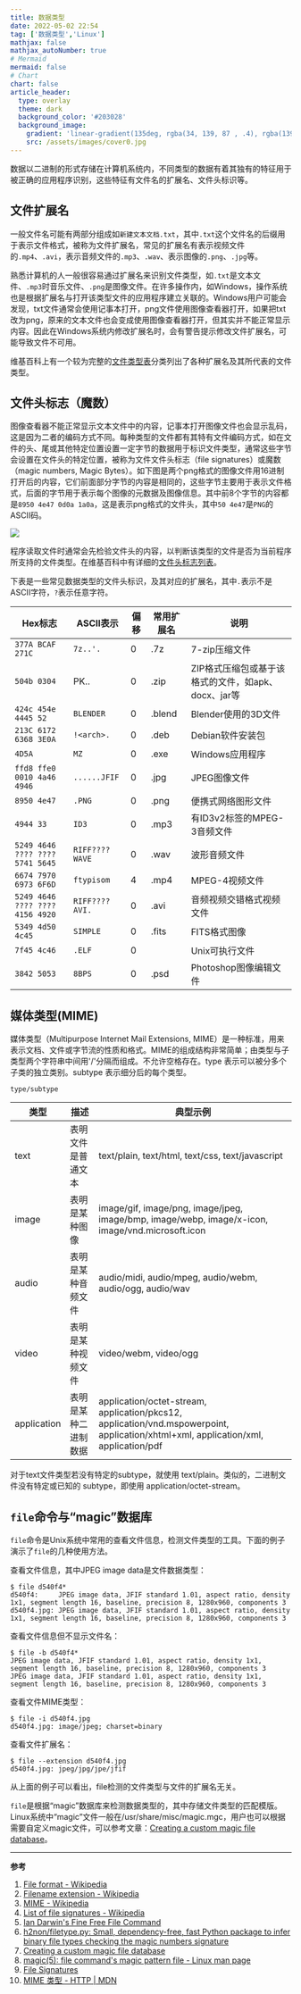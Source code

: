 ```yaml
---
title: 数据类型
date: 2022-05-02 22:54
tag: ['数据类型','Linux']
mathjax: false
mathjax_autoNumber: true
# Mermaid
mermaid: false
# Chart
chart: false
article_header:
  type: overlay
  theme: dark
  background_color: '#203028'
  background_image:
    gradient: 'linear-gradient(135deg, rgba(34, 139, 87 , .4), rgba(139, 34, 139, .4))'
    src: /assets/images/cover0.jpg
---
```


数据以二进制的形式存储在计算机系统内，不同类型的数据有着其独有的特征用于被正确的应用程序识别，这些特征有文件名的扩展名、文件头标识等。

## 文件扩展名

一般文件名可能有两部分组成如`新建文本文档.txt`，其中`.txt`这个文件名的后缀用于表示文件格式，被称为文件扩展名，常见的扩展名有表示视频文件的`.mp4`、`.avi`，表示音频文件的`.mp3`、`.wav`、表示图像的`.png`、`.jpg`等。

熟悉计算机的人一般很容易通过扩展名来识别文件类型，如`.txt`是文本文件、`.mp3`时音乐文件、`.png`是图像文件。在许多操作内，如Windows，操作系统也是根据扩展名与打开该类型文件的应用程序建立关联的。Windows用户可能会发现，txt文件通常会使用记事本打开，png文件使用图像查看器打开，如果把txt改为png，原来的文本文件也会变成使用图像查看器打开，但其实并不能正常显示内容。因此在Windows系统内修改扩展名时，会有警告提示修改文件扩展名，可能导致文件不可用。

维基百科上有一个较为完整的[文件类型表](https://en.wikipedia.org/wiki/List_of_file_formats)分类列出了各种扩展名及其所代表的文件类型。


## 文件头标志（魔数）

图像查看器不能正常显示文本文件中的内容，记事本打开图像文件也会显示乱码，这是因为二者的编码方式不同。每种类型的文件都有其特有文件编码方式，如在文件的头、尾或其他特定位置设置一定字节的数据用于标识文件类型，通常这些字节会设置在文件头的特定位置，被称为文件文件头标志（file signatures）或魔数（magic numbers, Magic Bytes）。如下图是两个png格式的图像文件用16进制打开后的内容，它们前面部分字节的内容是相同的，这些字节主要用于表示文件格式，后面的字节用于表示每个图像的元数据及图像信息。其中前8个字节的内容都是`8950 4e47 0d0a 1a0a`，这是表示png格式的文件头，其中`50 4e47`是`PNG`的ASCII码。

![](../assets/post_pic/file_type_png_file.png)


程序读取文件时通常会先检验文件头的内容，以判断该类型的文件是否为当前程序所支持的文件类型。在维基百科中有详细的[文件头标志列表](https://en.wikipedia.org/wiki/List_of_file_signatures)。

下表是一些常见数据类型的文件头标识，及其对应的扩展名，其中`.`表示不是ASCII字符，`?`表示任意字符。

|Hex标志|ASCII表示|偏移|常用扩展名|说明|
|-|-|-|-|-|
|`377A BCAF 271C`|`7z..'.`|0|.7z|7-zip压缩文件|
|`504b 0304`|PK..|0|.zip|ZIP格式压缩包或基于该格式的文件，如apk、docx、jar等|
|`424c 454e 4445 52`|`BLENDER`|0|.blend|Blender使用的3D文件|
|`213C 6172 6368 3E0A`|`!<arch>.`|0|.deb|Debian软件安装包|
|`4D5A`|`MZ`|0|.exe|Windows应用程序|
|`ffd8 ffe0 0010 4a46 4946`|`......JFIF`|0|.jpg|JPEG图像文件|
|`8950 4e47`|`.PNG`|0|.png|便携式网络图形文件|
|`4944 33`|`ID3`|0|.mp3|有ID3v2标签的MPEG-3音频文件|
|`5249 4646 ???? ???? 5741 5645`|`RIFF????WAVE`|0|.wav|波形音频文件|
|`6674 7970 6973 6F6D`|`ftypisom`|4|.mp4|MPEG-4视频文件|
|`5249 4646 ???? ???? 4156 4920`|`RIFF????AVI.`|0|.avi|音频视频交错格式视频文件|
|`5349 4d50 4c45`|`SIMPLE`|0|.fits|FITS格式图像|
|`7f45 4c46`|`.ELF`|0||Unix可执行文件|
|`3842 5053`|`8BPS`|0|.psd|Photoshop图像编辑文件|

## 媒体类型(MIME)

媒体类型（Multipurpose Internet Mail Extensions, MIME）是一种标准，用来表示文档、文件或字节流的性质和格式。MIME的组成结构非常简单；由类型与子类型两个字符串中间用'/'分隔而组成。不允许空格存在。type 表示可以被分多个子类的独立类别。subtype 表示细分后的每个类型。

```
type/subtype
```

|类型 | 描述 | 典型示例|
|- | -|-|
|text|表明文件是普通文本|text/plain, text/html, text/css, text/javascript|
|image|表明是某种图像|image/gif, image/png, image/jpeg, image/bmp, image/webp, image/x-icon, image/vnd.microsoft.icon|
|audio|表明是某种音频文件|audio/midi, audio/mpeg, audio/webm, audio/ogg, audio/wav|
|video|表明是某种视频文件|video/webm, video/ogg|
|application|表明是某种二进制数据 |application/octet-stream, application/pkcs12, application/vnd.mspowerpoint, application/xhtml+xml, application/xml,  application/pdf|

对于text文件类型若没有特定的subtype，就使用 text/plain。类似的，二进制文件没有特定或已知的 subtype，即使用 application/octet-stream。


## `file`命令与“magic”数据库

`file`命令是Unix系统中常用的查看文件信息，检测文件类型的工具。下面的例子演示了`file`的几种使用方法。

查看文件信息，其中JPEG image data是文件数据类型：
```
$ file d540f4*
d540f4:     JPEG image data, JFIF standard 1.01, aspect ratio, density 1x1, segment length 16, baseline, precision 8, 1280x960, components 3
d540f4.jpg: JPEG image data, JFIF standard 1.01, aspect ratio, density 1x1, segment length 16, baseline, precision 8, 1280x960, components 3
```
查看文件信息但不显示文件名：
```
$ file -b d540f4*
JPEG image data, JFIF standard 1.01, aspect ratio, density 1x1, segment length 16, baseline, precision 8, 1280x960, components 3
JPEG image data, JFIF standard 1.01, aspect ratio, density 1x1, segment length 16, baseline, precision 8, 1280x960, components 3
```
查看文件MIME类型：
```
$ file -i d540f4.jpg
d540f4.jpg: image/jpeg; charset=binary
```
查看文件扩展名：
```
$ file --extension d540f4.jpg
d540f4.jpg: jpeg/jpg/jpe/jfif
```
从上面的例子可以看出，file检测的文件类型与文件的扩展名无关。

`file`是根据“magic”数据库来检测数据类型的，其中存储文件类型的匹配模版。Linux系统中“magic”文件一般在/usr/share/misc/magic.mgc，用户也可以根据需要自定义magic文件，可以参考文章：[Creating a custom magic file database](https://cweiske.de/tagebuch/custom-magic-db.htm)。

---

**参考**

1. [File format - Wikipedia](https://en.wikipedia.org/wiki/File_format)
2. [Filename extension - Wikipedia](https://en.wikipedia.org/wiki/Filename_extension)
3. [MIME - Wikipedia](https://en.wikipedia.org/wiki/MIME)
4. [List of file signatures - Wikipedia](https://en.wikipedia.org/wiki/List_of_file_signatures)
5. [Ian Darwin's Fine Free File Command](http://www.darwinsys.com/file/)
6. [h2non/filetype.py: Small, dependency-free, fast Python package to infer binary file types checking the magic numbers signature](https://github.com/h2non/filetype.py)
7. [Creating a custom magic file database](https://cweiske.de/tagebuch/custom-magic-db.htm)
8. [magic(5): file command's magic pattern file - Linux man page](https://linux.die.net/man/5/magic)
9. [File Signatures](https://www.garykessler.net/library/file_sigs.html)
10. [MIME 类型 - HTTP | MDN](https://developer.mozilla.org/zh-CN/docs/Web/HTTP/Basics_of_HTTP/MIME_types#%E9%80%9A%E7%94%A8%E7%BB%93%E6%9E%84)
